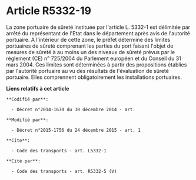 # Article R5332-19

La zone portuaire de sûreté instituée par l'article L. 5332-1 est délimitée par arrêté du représentant de l'Etat dans le
département après avis de l'autorité portuaire. A l'intérieur de cette zone, le préfet détermine des limites portuaires de
sûreté comprenant les parties du port faisant l'objet de mesures de sûreté à au moins un des niveaux de sûreté prévus par le
règlement (CE) n° 725/2004 du Parlement européen et du Conseil du 31 mars 2004. Ces limites sont déterminées à partir des
propositions établies par l'autorité portuaire au vu des résultats de l'évaluation de sûreté portuaire. Elles comprennent
obligatoirement les installations portuaires.

**Liens relatifs à cet article**

	**Codifié par**:

	  - Décret n°2014-1670 du 30 décembre 2014 - art.

	**Modifié par**:

	  - Décret n°2015-1756 du 24 décembre 2015 - art. 1

	**Cite**:

	  - Code des transports - art. L5332-1

	**Cité par**:

	  - Code des transports - art. R5332-5 (V)
